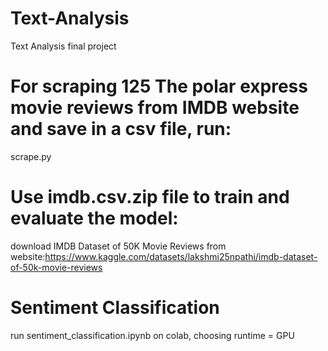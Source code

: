 # Text-Analysis
Text Analysis final project

# For scraping 125 The polar express movie reviews from IMDB website and save in a csv file, run:
scrape.py

# Use imdb.csv.zip file to train and evaluate the model:
download IMDB Dataset of 50K Movie Reviews from website:https://www.kaggle.com/datasets/lakshmi25npathi/imdb-dataset-of-50k-movie-reviews

# Sentiment Classification
run sentiment_classification.ipynb on colab, choosing runtime = GPU

